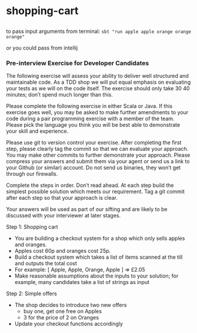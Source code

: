 # shopping-cart


##
to pass input arguments from terminal:
`sbt "run apple apple orange orange orange"`

or you could pass from intellij

### Pre-interview Exercise for Developer Candidates
The following exercise will assess your ability to deliver well structured and maintainable
code. As a TDD shop we will put equal emphasis on evaluating your tests as we will on
the code itself. The exercise should only take 30 40
minutes; don’t spend much longer
than this.

Please complete the following exercise in either Scala or Java. If this exercise goes well,
you may be asked to make further amendments to your code during a pair programming
exercise with a member of the team. Please pick the language you think you will be best
able to demonstrate your skill and experience.

Please use git to version control your exercise. After completing the first step, please
clearly tag the commit so that we can evaluate your approach. You may make other
commits to further demonstrate your approach. Please compress your answers and
submit them via your agent or send us a link to your Github (or similar) account. Do not
send us binaries, they won’t get through our firewalls.

Complete the steps in order. Don’t read ahead. At each step build the simplest
possible solution which meets our requirement. Tag a git commit after each step
so that your approach is clear.

Your answers will be used as part of our sifting and are likely to be discussed with your
interviewer at later stages.

Step 1: Shopping cart
 - You are building a checkout system for a shop which only sells apples and oranges.
- Apples cost 60p and oranges cost 25p.
- Build a checkout system which takes a list of items scanned at the till and outputs
the total cost
- For example: [ Apple, Apple, Orange, Apple ] => £2.05
- Make reasonable assumptions about the inputs to your solution; for example, many
candidates take a list of strings as input

Step 2: Simple offers
- The shop decides to introduce two new offers
  - buy one, get one free on Apples
  - 3 for the price of 2 on Oranges
- Update your checkout functions accordingly
